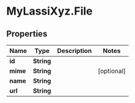 # MyLassiXyz.File

## Properties

Name | Type | Description | Notes
------------ | ------------- | ------------- | -------------
**id** | **String** |  | 
**mime** | **String** |  | [optional] 
**name** | **String** |  | 
**url** | **String** |  | 


